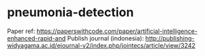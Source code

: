 # pneumonia-detection

Paper ref: https://paperswithcode.com/paper/artificial-intelligence-enhanced-rapid-and
Publish journal (indonesia): http://publishing-widyagama.ac.id/ejournal-v2/index.php/jointecs/article/view/3242
